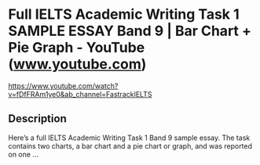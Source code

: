 # Full IELTS Academic Writing Task 1 SAMPLE ESSAY Band 9 | Bar Chart + Pie Graph - YouTube (www.youtube.com)

<https://www.youtube.com/watch?v=fDfFRAm1ye0&ab_channel=FastrackIELTS>

## Description

Here’s a full IELTS Academic Writing Task 1 Band 9 sample essay. The task contains two charts, a bar chart and a pie chart or graph, and was reported on one ...
